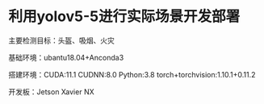 # 利用yolov5-5进行实际场景开发部署
主要检测目标：头盔、吸烟、火灾

基础环境：ubantu18.04+Anconda3

搭建环境：CUDA:11.1  CUDNN:8.0  Python:3.8  torch+torchvision:1.10.1+0.11.2

开发板：Jetson Xavier NX

